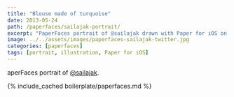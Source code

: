```yaml
---
title: "Blouse made of turquoise"
date: 2013-05-24
path: /paperfaces/sailajak-portrait/
excerpt: "PaperFaces portrait of @sailajak drawn with Paper for iOS on an iPad."
image: ../../assets/images/paperfaces-sailajak-twitter.jpg
categories: [paperfaces]
tags: [portrait, illustration, Paper for iOS]
---
```


aperFaces portrait of [@sailajak](https://twitter.com/sailajak).

{% include_cached boilerplate/paperfaces.md %}
